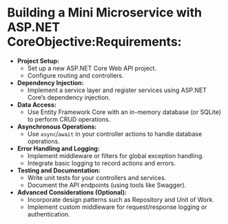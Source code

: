 # Building a Mini Microservice with ASP.NET CoreObjective:Requirements:

- **Project Setup:**
    - Set up a new ASP.NET Core Web API project.
    - Configure routing and controllers.
- **Dependency Injection:**
    - Implement a service layer and register services using ASP.NET Core’s dependency injection.
- **Data Access:**
    - Use Entity Framework Core with an in-memory database (or SQLite) to perform CRUD operations.
- **Asynchronous Operations:**
    - Use `async`/`await` in your controller actions to handle database operations.
- **Error Handling and Logging:**
    - Implement middleware or filters for global exception handling.
    - Integrate basic logging to record actions and errors.
- **Testing and Documentation:**
    - Write unit tests for your controllers and services.
    - Document the API endpoints (using tools like Swagger).
- **Advanced Considerations (Optional):**
    - Incorporate design patterns such as Repository and Unit of Work.
    - Implement custom middleware for request/response logging or authentication.